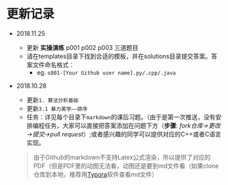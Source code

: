 # 更新记录

- 2018.11.25
  - 更新 **实操演练** p001 p002 p003 三道题目
  - 请在templates目录下找到合适的模板，并在solutions目录提交答案。答案文件命名格式：
    - eg. `s001-[Your Github user name].py/.cpp/.java`

- 2018.10.28 
  - 更新`1. 算法分析基础`
  - 更新`3.1 暴力美学——排序`
  - 任务：详见每个目录下`markdown`的课后习题。（由于是第一次推送，没有安排编程任务，大家可以直接把答案添加在问题下方（**步骤**: *fork仓库→更改→提交→pull request*）;或者感兴趣的同学可以提供对应的C++或者C语言实现。

  > 由于Github的markdown不支持Latex公式渲染，所以提供了对应的PDF（但是PDF里的动图无法看，动图还是要到md文件看（如果clone仓库到本地，推荐用[Typora](https://typora.io/)软件查看md文件）


